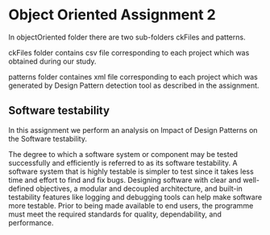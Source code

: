 
# Object Oriented Assignment 2

In objectOriented folder there are two sub-folders ckFiles and patterns.

ckFiles folder contains csv file corresponding to each project which was obtained during our study.

patterns folder containes xml file corresponding to each project which was generated by Design Pattern detection tool as described in the assignment.



## Software testability

In this assignment we perform an analysis on Impact of Design Patterns on the Software testability.

The degree to which a software system or component may be tested successfully and efficiently is referred to as its software testability. A software system that is highly testable is simpler to test since it takes less time and effort to find and fix bugs. Designing software with clear and well-defined objectives, a modular and decoupled architecture, and built-in testability features like logging and debugging tools can help make software more testable. Prior to being made available to end users, the programme must meet the required standards for quality, dependability, and performance.